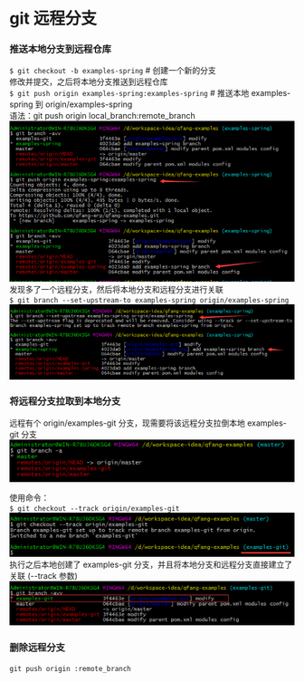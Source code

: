 # git 远程分支

### 推送本地分支到远程仓库
`$ git checkout -b examples-spring` # 创建一个新的分支  
修改并提交，之后将本地分支推送到远程仓库  
`$ git push origin examples-spring:examples-spring` # 推送本地 examples-spring 到 origin/examples-spring  
语法：git push origin local_branch:remote_branch
![推送本地分支到远程仓库](./images/0001.png)  
发现多了一个远程分支，然后将本地分支和远程分支进行关联  
`$ git branch --set-upstream-to examples-spring origin/examples-spring`  
![将本地分支和远程分支关联](./images/0002.png)


### 将远程分支拉取到本地分支
远程有个 origin/examples-git 分支，现需要将该远程分支拉倒本地 examples-git 分支
![远程分支](./images/0003.png)

使用命令：  
`$ git checkout --track origin/examples-git`
![远程分支](./images/0004.png)  
执行之后本地创建了 examples-git 分支，并且将本地分支和远程分支直接建立了关联 (--track 参数)
![远程分支](./images/0005.png)

### 删除远程分支
`git push origin :remote_branch`
